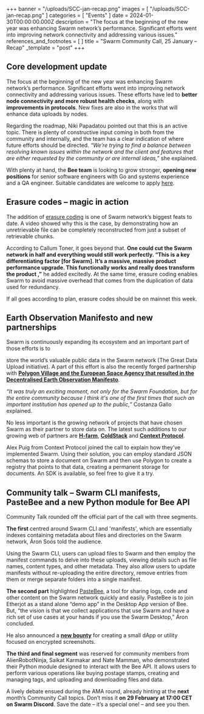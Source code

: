 +++
banner = "/uploads/SCC-jan-recap.png"
images = [ "/uploads/SCC-jan-recap.png" ]
categories = [ "Events" ]
date = 2024-01-30T00:00:00.000Z
description = "The focus at the beginning of the new year was enhancing Swarm network’s performance. Significant efforts went into improving network connectivity and addressing various issues."
references_and_footnotes = [ ]
title = "Swarm Community Call, 25 January – Recap"
_template = "post"
+++

## Core development update

The focus at the beginning of the new year was enhancing Swarm network’s performance. Significant efforts went into improving network connectivity and addressing various issues. These efforts have led to **better node connectivity and more robust health checks**, along with **improvements in protocols**. New fixes are also in the works that will enhance data uploads by nodes.

Regarding the roadmap, Niki Papadatou pointed out that this is an active topic. There is plenty of constructive input coming in both from the community and internally, and the team has a clear indication of where future efforts should be directed. _“We’re trying to find a balance between resolving known issues within the network and the client and features that are either requested by the community or are internal ideas,”_ she explained.

With plenty at hand, the **Bee team** is looking to grow stronger, **opening new positions** for senior software engineers with Go and systems experience and a QA engineer. Suitable candidates are welcome to apply [here](https://www.ethswarm.org/jobs). 


## Erasure codes – magic in action

The addition of [erasure coding](https://papers.ethswarm.org/p/erasure/) is one of Swarm network’s biggest feats to date. A video showed why this is the case, by demonstrating how an unretrievable file can be completely reconstructed from just a subset of retrievable chunks. 

According to Callum Toner, it goes beyond that. **One could cut the Swarm network in half and everything would still work perfectly. “This is a key differentiating factor [for Swarm]. It’s a massive, massive product performance upgrade. This functionally works and really does transform the product ,”** he added excitedly. At the same time, erasure coding enables Swarm to avoid massive overhead that comes from the duplication of data used for redundancy.

If all goes according to plan, erasure codes should be on mainnet this week.


## Earth Observation Manifesto and new partnerships

Swarm is continuously expanding its ecosystem and an important part of those efforts is to 

store the world’s valuable public data in the Swarm network (The Great Data Upload initiative). A part of this effort is also the recently forged partnership with **[Polygon Village and the European Space Agency that resulted in the Decentralised Earth Observation Manifesto](https://blog.ethswarm.org/foundation/2024/the-swarm-foundation-announces-groundbreaking-decentralised-eo-manifesto/)**. 

_“It was truly an exciting moment, not only for the Swarm Foundation, but for the entire community because I think it's one of the first times that such an important institution has opened up to the public,”_ Costanza Gallo explained.

No less important is the growing network of projects that have chosen Swarm as their partner to store data on. The latest such additions to our growing web of partners are **[H-farm](https://blog.ethswarm.org/foundation/2024/swarm-foundation-partners-with-futured-in-the-national-accelerator-network/)**, **[ColdStack](https://blog.ethswarm.org/foundation/2024/swarm-unveils-partnership-with-coldstack/)** and **[Context Protocol](https://blog.ethswarm.org/foundation/2024/context-protocol-integrates-the-swarm-network/)**. 

Alex Puig from Context Protocol joined the call to explain how they’ve implemented Swarm. Using their solution, you can employ standard JSON schemas to store a document on Swarm and then use Polygon to create a registry that points to that data, creating a permanent storage for documents. An SDK is available, so feel free to give it a try. 


## Community talk – Swarm CLI manifests, PasteBee and a new Python module for Bee API

Community Talk rounded off the official part of the call with three segments. 

**The first** centred around Swarm CLI and 'manifests', which are essentially indexes containing metadata about files and directories on the Swarm network, Áron Soós told the audience. 

Using the Swarm CLI, users can upload files to Swarm and then employ the manifest commands to delve into these uploads, viewing details such as file names, content types, and other metadata. They also allow users to update manifests without re-uploading the entire directory, remove entries from them or merge separate folders into a single manifest. 

**The second part** highlighted [PasteBee](https://pastebee.com/), a tool for sharing logs, code and other content on the Swarm network quickly and easily. PasteBee is to join Etherjot as a stand alone “demo app” in the Desktop App version of Bee. But, “the vision is that we collect applications that use Swarm and have a rich set of use cases at your hands if you use the Swarm Desktop,” Áron concluded.

He also announced a **[new bounty](https://app.dework.xyz/swarm-41421/main-space-85561?taskId=edb2e660-0a25-404d-8ed0-d89f5536cd74)** for creating a small dApp or utility focused on encrypted screenshots. 

**The third and final segment** was reserved for community members from AlienRobotNinja, Saikat Karmakar and Nate Mamman, who demonstrated their Python module designed to interact with the Bee API. It allows users to perform various operations like buying postage stamps, creating and managing tags, and uploading and downloading files and data. 

A lively debate ensued during the AMA round, already hinting at the **next** month’s Community Call topics. Don’t miss it **on 29 February at 17:00 CET on Swarm Discord**. Save the date – it’s a special one! – and see you then.
